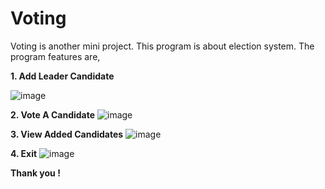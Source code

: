 # Voting

Voting is another mini project. This program is about election system. The program features are, 

**1. Add Leader Candidate**

![image](https://github.com/senakristiawan/Voting/assets/118242816/1b7203a8-6360-4ba4-97f3-e17ef30a460d)
   
**2. Vote A Candidate**
   ![image](https://github.com/senakristiawan/Voting/assets/118242816/82eecf06-2570-49d0-90c9-190ac7fdbf73)
   
**3. View Added Candidates**
   ![image](https://github.com/senakristiawan/Voting/assets/118242816/85008c6e-a226-4570-aa4d-f57ecd07af7e)
   
**4. Exit**
   ![image](https://github.com/senakristiawan/Voting/assets/118242816/358b5056-33d6-49b4-8931-c6717a749809)
   

**Thank you !**
